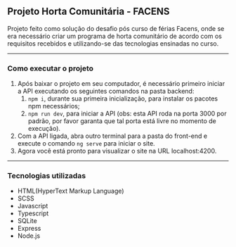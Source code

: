 ## Projeto Horta Comunitária - FACENS
Projeto feito como solução do desafio pós curso de férias Facens, onde se era necessário criar um programa de horta comunitário de acordo com os requisitos recebidos e utilizando-se das tecnologias ensinadas no curso.

---

### Como executar o projeto
1. Após baixar o projeto em seu computador, é necessário primeiro iniciar a API executando os seguintes comandos na pasta backend:
    1. `npm i`, durante sua primeira inicialização, para instalar os pacotes npm necessários;
    1. `npm run dev`, para iniciar a API (obs: esta API roda na porta 3000 por padrão, por favor garanta que tal porta está livre no momento de execução).
1. Com a API ligada, abra outro terminal para a pasta do front-end e execute o comando `ng serve` para iniciar o site.
1. Agora você está pronto para visualizar o site na URL localhost:4200.

---

### Tecnologias utilizadas
+ HTML(HyperText Markup Language)
+ SCSS
+ Javascript
+ Typescript
+ SQLite
+ Express
+ Node.js

